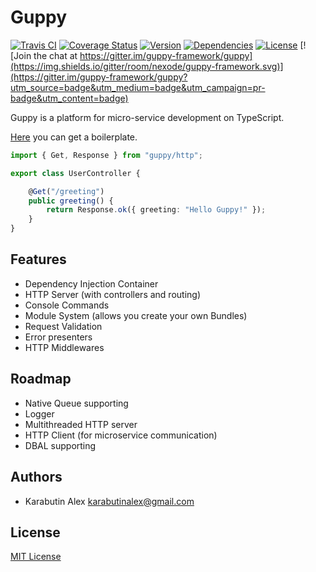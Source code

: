 # Guppy
[![Travis CI](https://img.shields.io/travis/nexode/guppy-framework.svg)](https://travis-ci.org/nexode/guppy-framework)
[![Coverage Status](https://img.shields.io/coveralls/nexode/guppy-framework.svg)](https://coveralls.io/github/nexode/guppy-framework)
[![Version](https://img.shields.io/npm/v/guppy.svg)](https://www.npmjs.com/package/guppy)
[![Dependencies](https://img.shields.io/versioneye/d/user/projects/580f702691281513b1714232.svg)](https://www.versioneye.com/user/projects/580f702691281513b1714232)
[![License](https://img.shields.io/npm/l/guppy.svg)](./LICENSE)
[![Join the chat at https://gitter.im/guppy-framework/guppy](https://img.shields.io/gitter/room/nexode/guppy-framework.svg)](https://gitter.im/guppy-framework/guppy?utm_source=badge&utm_medium=badge&utm_campaign=pr-badge&utm_content=badge)

Guppy is a platform for micro-service development on TypeScript.

[Here](https://github.com/nexode/guppy-boilerplate) you can get a boilerplate.

```typescript
import { Get, Response } from "guppy/http";

export class UserController {

    @Get("/greeting")
    public greeting() {
        return Response.ok({ greeting: "Hello Guppy!" });
    }
}
```

## Features

* Dependency Injection Container
* HTTP Server (with controllers and routing)
* Console Commands
* Module System (allows you create your own Bundles)
* Request Validation
* Error presenters
* HTTP Middlewares

## Roadmap

* Native Queue supporting
* Logger
* Multithreaded HTTP server
* HTTP Client (for microservice communication)
* DBAL supporting

## Authors

* Karabutin Alex <karabutinalex@gmail.com>

## License

[MIT License](./LICENSE)